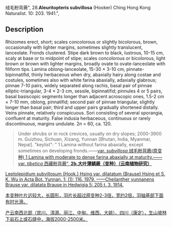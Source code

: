 绒毛粉背蕨",
28.**Aleuritopteris subvillosa** (Hooker) Ching Hong Kong Naturalist. 10: 203. 1941.",

## Description
Rhizomes erect, short; scales concolorous or slightly bicolorous, brown, occasionally with lighter margins, sometimes slightly translucent, lanceolate. Fronds clustered. Stipe dark brown to black, lustrous, 10-15 cm, scaly at base or to midpoint of stipe; scales concolorous or bicolorous, light brown or brown with lighter margins, broadly ovate to ovate-lanceolate with filiform tips. Lamina oblong-lanceolate, 15-30 × 3-10 cm, pinnate-bipinnatifid, thinly herbaceous when dry, abaxially hairy along costae and costules, sometimes also with white farina abaxially, adaxially glabrous; pinnae 7-10 pairs, widely separated along rachis, basal pair of pinnae elliptic-triangular, 3-4 × 2-3 cm, sessile, bipinnatifid; pinnules 4 or 5 pairs, basal basiscopic segments longer than adjacent acroscopic ones, 1.5-2 cm × 7-10 mm, oblong, pinnatifid; second pair of pinnae triangular, slightly longer than basal pair; third and upper pairs gradually shortened distally. Veins pinnate, relatively conspicuous. Sori consisting of several sporangia, confluent at maturity. False indusia herbaceous, continuous or rarely discontinuous, margins undulate. 2*n* = 60, ca. 120.

> Under shrubs or in rock crevices, usually on dry slopes; 2000-3900 m. Guizhou, Sichuan, Xizang, Yunnan [Bhutan, India, Myanmar, Nepal].
  "keylist": "
1 Lamina without farina abaxially, except sometimes on developing fronds.——<a href='/info/Aleuritopteris subvillosa var. subvillosa?t=foc'>var. *subvillosa* 绒毛粉背蕨(原变种)
1 Lamina with moderate to dense farina abaxially at maturity.——<a href='/info/Aleuritopteris subvillosa var. tibetica?t=foc'>var. *tibetica* 西藏粉背蕨",
**2b.大叶薄鳞蕨（变种）（云南植物研究）**

Leptolepidium subvillosum (Hook.) Hsing var. dilatatum (Brause) Hsing et S. K. Wu in Acta Bot. Yunnan. 1: (1): 116. 1979. ——Cheilanther yunnanens Brause var. dilatata Brause in Hedwigia 5: 205 t. 3. 1914.

本变种叶片远较大，长圆形，羽片长超过原变种2-3倍，宽约2倍，羽轴基部下面有时光滑。

产云南西北部（宾川、洱源、丽江、中甸、维西、大姚）、四川（康定），生山坡林下岩石上或石缝中，海拔2000-2500米。
